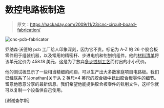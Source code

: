 # 数控电路板制造

> 原文：<https://hackaday.com/2009/11/23/cnc-circuit-board-fabrication/>

![](img/d6e1fcc8f8507e6f3532b4c533a78d1b.png "cnc-pcb-fabricator")

乔纳森·沃德的 pcb 工厂给人印象深刻，因为它不贵。标记为 A-Z 的 26 个胶合板零件用于组装机器，以及常用的精密杆、步进电机和刳刨机组件。他的[材料清单](http://mtm.cba.mit.edu/machines/mtm_az/mtm_a-z_bom_2.2.html)将该单元定价为 458.18 美元，这是为了放弃[多步蚀刻工艺](http://hackaday.com/2008/07/28/how-to-etch-a-single-sided-pcb/)而付出的小小代价。

他的测试板显示了一些相当精细的间距，可以生产出大多数家庭项目电路板。我们已经联系了[Jonathan]关于从 2 英尺×4 英尺的胶合板中铣出胶合板零件的细节。留意他愿意分享的最新信息。我们希望他能提供胶合板零件的铣削文件，这样你就可以复制一个设备供自己使用。

[谢谢查尔斯]